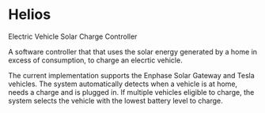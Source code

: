 # Helios
Electric Vehicle Solar Charge Controller

A software controller that that uses the solar energy generated by a home in excess of consumption, to charge an elecrtic vehicle.  

The current implementation supports the Enphase Solar Gateway and Tesla vehicles.  The system automatically detects when a vehicle is at home, needs a charge and is plugged in.  If multiple vehicles eligible to charge, the system selects the vehicle with the lowest battery level to charge.
